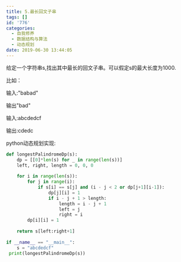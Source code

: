```yaml
---
title: 5.最长回文子串
tags: []
id: '776'
categories:
  - 自我修养
  - 数据结构与算法
  - 动态规划
date: 2019-06-30 13:44:05
---
```


给定一个字符串s,找出其中最长的回文子串。可以假定s的最大长度为1000.

比如：

输入:"babad"

输出"bad"

输入:abcdedcf

输出:cdedc

python动态规划实现:

```python
def longestPalindromeDp(s):  
    dp = [[0]*len(s) for _ in range(len(s))]  
    left, right, length = 0, 0, 0  
  
    for i in range(len(s)):  
        for j in range(i):  
            if s[i] == s[j] and (i - j < 2 or dp[j+1][i-1]):  
                dp[j][i] = 1  
                if i - j + 1 > length:  
                    length = i - j + 1  
                    left = j  
                    right = i  
        dp[i][i] = 1  
  
    return s[left:right+1]  
  
if __name__ == "__main__":  
    s = "abcdedcf"  
 print(longestPalindromeDp(s))
```